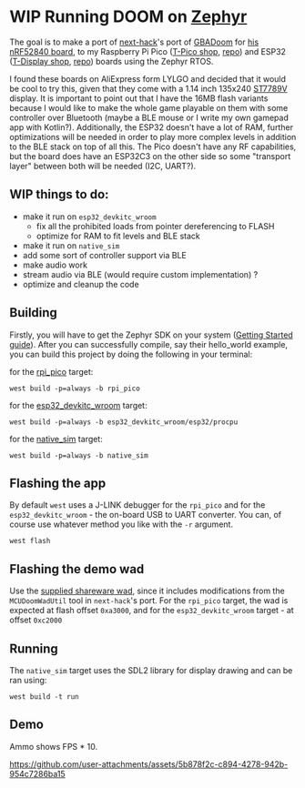 # WIP Running DOOM on [Zephyr](https://zephyrproject.org/)

The goal is to make a port of [next-hack](https://github.com/next-hack/nRF52840Doom)'s port 
of [GBADoom](https://github.com/doomhack/GBADoom) for 
[his nRF52840 board](https://next-hack.com/index.php/2021/11/13/porting-doom-to-an-nrf52840-based-usb-bluetooth-le-dongle/), 
to my Raspberry Pi Pico ([T-Pico shop](https://lilygo.cc/en-bg/products/t-pico?variant=42295946641589), [repo](https://github.com/Xinyuan-LilyGO/T-PicoC3)) 
and ESP32 ([T-Display shop](https://lilygo.cc/en-bg/products/lilygo%C2%AE-ttgo-t-display-1-14-inch-lcd-esp32-control-board), [repo](https://github.com/Xinyuan-LilyGO/TTGO-T-Display)) 
boards using the Zephyr RTOS. 

I found these boards on AliExpress form LYLGO and decided that it would be cool to try this, 
given that they come with a 1.14 inch 135x240 
[ST7789V](https://newhavendisplay.com/content/datasheets/ST7789V.pdf) display. It is important to 
point out that I have the 16MB flash variants because I would like to make the whole game playable on 
them with some controller over Bluetooth (maybe a BLE mouse or I write my own gamepad app with Kotlin?). 
Additionally, the ESP32 doesn't have a lot of RAM, further optimizations will be needed in order to 
play more complex levels in addition to the BLE stack on top of all this. The Pico doesn't have any RF
capabilities, but the board does have an ESP32C3 on the other side so some "transport layer" between both
will be needed (I2C, UART?).

## WIP things to do:
- make it run on `esp32_devkitc_wroom`
	- fix all the prohibited loads from pointer dereferencing to FLASH
	- optimize for RAM to fit levels and BLE stack
- make it run on `native_sim`
- add some sort of controller support via BLE
- make audio work
- stream audio via BLE (would require custom implementation) ?
- optimize and cleanup the code

## Building

Firstly, you will have to get the Zephyr SDK on your system 
([Getting Started guide](https://docs.zephyrproject.org/latest/develop/getting_started/index.html)).
After you can successfully compile, say their hello_world example, you can build this project by doing the following in your terminal:


for the [rpi_pico](https://docs.zephyrproject.org/latest/boards/raspberrypi/rpi_pico/doc/index.html) target:
```
west build -p=always -b rpi_pico
```

for the [esp32_devkitc_wroom](https://docs.zephyrproject.org/latest/boards/espressif/esp32_devkitc_wroom/doc/index.html) target:
```
west build -p=always -b esp32_devkitc_wroom/esp32/procpu
```

for the [native_sim](https://docs.zephyrproject.org/latest/boards/native/native_sim/doc/index.html) target:
```
west build -p=always -b native_sim
```

## Flashing the app

By default `west` uses a J-LINK debugger for the `rpi_pico` and for the `esp32_devkitc_wroom` - the on-board USB to UART converter. You can, of course use whatever method you like with the `-r` argument.
```
west flash
```

## Flashing the demo wad

Use the [supplied shareware wad](wad/doom1_shareware.wad), since it includes modifications from the `MCUDoomWadUtil` 
tool in `next-hack`'s port. 
For the `rpi_pico` target, the wad is expected at flash offset `0xa3000`, and for 
the `esp32_devkitc_wroom` target - at offset `0xc2000`

## Running

The `native_sim` target uses the SDL2 library for display drawing and can be ran using:
```
west build -t run
```

## Demo

Ammo shows FPS * 10.

https://github.com/user-attachments/assets/5b878f2c-c894-4278-942b-954c7286ba15
